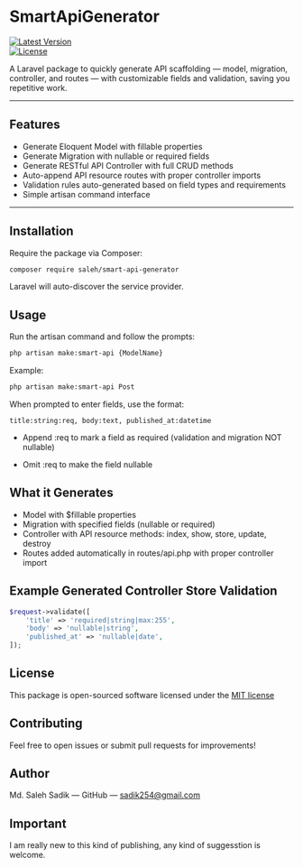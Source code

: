 # SmartApiGenerator

[![Latest Version](https://img.shields.io/github/v/release/sadik254/smart-api-generator?style=flat-square)](https://github.com/sadik254/smart-api-generator/releases)  
[![License](https://img.shields.io/github/license/sadik254/smart-api-generator?style=flat-square)](LICENSE)  

A Laravel package to quickly generate API scaffolding — model, migration, controller, and routes — with customizable fields and validation, saving you repetitive work.

---

## Features

- Generate Eloquent Model with fillable properties  
- Generate Migration with nullable or required fields  
- Generate RESTful API Controller with full CRUD methods  
- Auto-append API resource routes with proper controller imports  
- Validation rules auto-generated based on field types and requirements  
- Simple artisan command interface  

---

## Installation

Require the package via Composer:

```bash
composer require saleh/smart-api-generator
```
Laravel will auto-discover the service provider.

## Usage

Run the artisan command and follow the prompts:

```bash
php artisan make:smart-api {ModelName}
```

Example:

```bash
php artisan make:smart-api Post
```

When prompted to enter fields, use the format:

```
title:string:req, body:text, published_at:datetime
```

- Append :req to mark a field as required (validation and migration NOT nullable)

- Omit :req to make the field nullable 

## What it Generates

- Model with $fillable properties
- Migration with specified fields (nullable or required)
- Controller with API resource methods: index, show, store, update, destroy
- Routes added automatically in routes/api.php with proper controller import

## Example Generated Controller Store Validation

```php
$request->validate([
    'title' => 'required|string|max:255',
    'body' => 'nullable|string',
    'published_at' => 'nullable|date',
]);
```
## License
This package is open-sourced software licensed under the [MIT license](https://opensource.org/licenses/MIT)

## Contributing
Feel free to open issues or submit pull requests for improvements!

## Author
Md. Saleh Sadik — GitHub — sadik254@gmail.com

## Important
I am really new to this kind of publishing, any kind of suggesstion is welcome. 